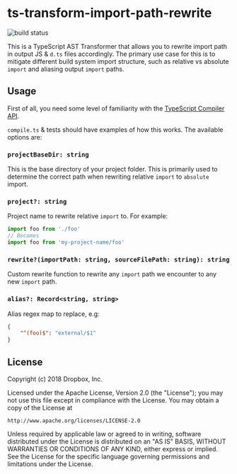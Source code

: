 # ts-transform-import-path-rewrite

![build status](https://travis-ci.org/dropbox/ts-transform-import-path-rewrite.svg?branch=master)

This is a TypeScript AST Transformer that allows you to rewrite import path in output JS & `d.ts` files accordingly. The primary use case for this is to mitigate different build system import structure, such as relative vs absolute `import` and aliasing output `import` paths.

## Usage
First of all, you need some level of familiarity with the [TypeScript Compiler API](https://github.com/Microsoft/TypeScript/wiki/Using-the-Compiler-API).

`compile.ts` & tests should have examples of how this works. The available options are:

### `projectBaseDir: string`
This is the base directory of your project folder. This is primarily used to determine the correct path when rewriting relative `import` to `absolute` import.

### `project?: string`
Project name to rewrite relative `import` to. For example:
```ts
import foo from './foo'
// Becomes
import foo from 'my-project-name/foo'
```
 
### `rewrite?(importPath: string, sourceFilePath: string): string`
Custom rewrite function to rewrite any `import` path we encounter to any new `import` path.

### `alias?: Record<string, string>`
Alias regex map to replace, e.g:
```json
{
    "^(foo)$": "external/$1"
}
```

## License

Copyright (c) 2018 Dropbox, Inc.

Licensed under the Apache License, Version 2.0 (the "License");
you may not use this file except in compliance with the License.
You may obtain a copy of the License at

    http://www.apache.org/licenses/LICENSE-2.0

Unless required by applicable law or agreed to in writing, software
distributed under the License is distributed on an "AS IS" BASIS,
WITHOUT WARRANTIES OR CONDITIONS OF ANY KIND, either express or implied.
See the License for the specific language governing permissions and
limitations under the License.
